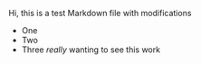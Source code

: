 Hi, this is a test Markdown file with modifications
- One
- Two
- Three
*really* wanting to see this work
